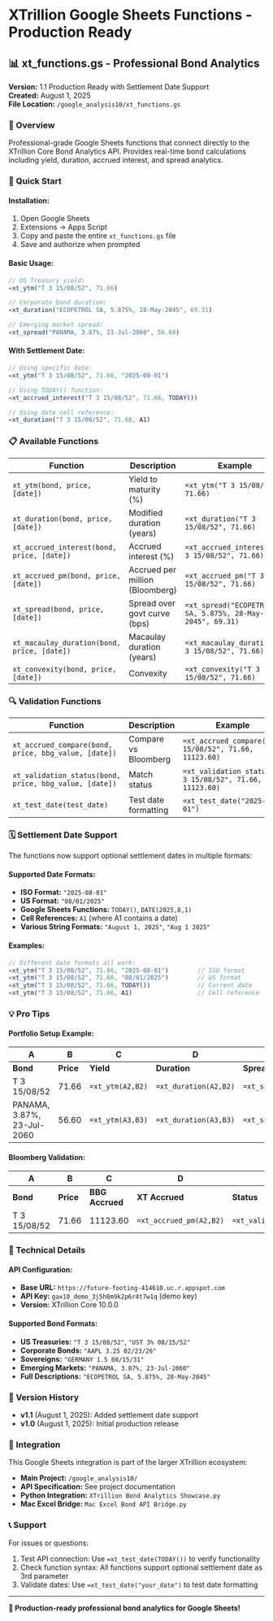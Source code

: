 # XTrillion Google Sheets Functions - Production Ready

## 📊 **xt_functions.gs - Professional Bond Analytics**

**Version:** 1.1 Production Ready with Settlement Date Support  
**Created:** August 1, 2025  
**File Location:** `/google_analysis10/xt_functions.gs`

### **🎯 Overview**
Professional-grade Google Sheets functions that connect directly to the XTrillion Core Bond Analytics API. Provides real-time bond calculations including yield, duration, accrued interest, and spread analytics.

### **🚀 Quick Start**

#### **Installation:**
1. Open Google Sheets
2. Extensions → Apps Script
3. Copy and paste the entire `xt_functions.gs` file
4. Save and authorize when prompted

#### **Basic Usage:**
```javascript
// US Treasury yield:
=xt_ytm("T 3 15/08/52", 71.66)

// Corporate bond duration:
=xt_duration("ECOPETROL SA, 5.875%, 28-May-2045", 69.31)

// Emerging market spread:
=xt_spread("PANAMA, 3.87%, 23-Jul-2060", 56.60)
```

#### **With Settlement Date:**
```javascript
// Using specific date:
=xt_ytm("T 3 15/08/52", 71.66, "2025-08-01")

// Using TODAY() function:
=xt_accrued_interest("T 3 15/08/52", 71.66, TODAY())

// Using date cell reference:
=xt_duration("T 3 15/08/52", 71.66, A1)
```

### **📋 Available Functions**

| Function | Description | Example |
|----------|-------------|---------|
| `xt_ytm(bond, price, [date])` | Yield to maturity (%) | `=xt_ytm("T 3 15/08/52", 71.66)` |
| `xt_duration(bond, price, [date])` | Modified duration (years) | `=xt_duration("T 3 15/08/52", 71.66)` |
| `xt_accrued_interest(bond, price, [date])` | Accrued interest (%) | `=xt_accrued_interest("T 3 15/08/52", 71.66)` |
| `xt_accrued_pm(bond, price, [date])` | Accrued per million (Bloomberg) | `=xt_accrued_pm("T 3 15/08/52", 71.66)` |
| `xt_spread(bond, price, [date])` | Spread over govt curve (bps) | `=xt_spread("ECOPETROL SA, 5.875%, 28-May-2045", 69.31)` |
| `xt_macaulay_duration(bond, price, [date])` | Macaulay duration (years) | `=xt_macaulay_duration("T 3 15/08/52", 71.66)` |
| `xt_convexity(bond, price, [date])` | Convexity | `=xt_convexity("T 3 15/08/52", 71.66)` |

### **🔍 Validation Functions**

| Function | Description | Example |
|----------|-------------|---------|
| `xt_accrued_compare(bond, price, bbg_value, [date])` | Compare vs Bloomberg | `=xt_accrued_compare("T 3 15/08/52", 71.66, 11123.60)` |
| `xt_validation_status(bond, price, bbg_value, [date])` | Match status | `=xt_validation_status("T 3 15/08/52", 71.66, 11123.60)` |
| `xt_test_date(test_date)` | Test date formatting | `=xt_test_date("2025-08-01")` |

### **🗓️ Settlement Date Support**

The functions now support optional settlement dates in multiple formats:

#### **Supported Date Formats:**
- **ISO Format:** `"2025-08-01"`
- **US Format:** `"08/01/2025"`
- **Google Sheets Functions:** `TODAY()`, `DATE(2025,8,1)`
- **Cell References:** `A1` (where A1 contains a date)
- **Various String Formats:** `"August 1, 2025"`, `"Aug 1 2025"`

#### **Examples:**
```javascript
// Different date formats all work:
=xt_ytm("T 3 15/08/52", 71.66, "2025-08-01")        // ISO format
=xt_ytm("T 3 15/08/52", 71.66, "08/01/2025")        // US format
=xt_ytm("T 3 15/08/52", 71.66, TODAY())             // Current date
=xt_ytm("T 3 15/08/52", 71.66, A1)                  // Cell reference
```

### **💡 Pro Tips**

#### **Portfolio Setup Example:**
| A | B | C | D | E |
|---|---|---|---|---|
| **Bond** | **Price** | **Yield** | **Duration** | **Spread** |
| T 3 15/08/52 | 71.66 | `=xt_ytm(A2,B2)` | `=xt_duration(A2,B2)` | `=xt_spread(A2,B2)` |
| PANAMA, 3.87%, 23-Jul-2060 | 56.60 | `=xt_ytm(A3,B3)` | `=xt_duration(A3,B3)` | `=xt_spread(A3,B3)` |

#### **Bloomberg Validation:**
| A | B | C | D | E |
|---|---|---|---|---|
| **Bond** | **Price** | **BBG Accrued** | **XT Accrued** | **Status** |
| T 3 15/08/52 | 71.66 | 11123.60 | `=xt_accrued_pm(A2,B2)` | `=xt_validation_status(A2,B2,C2)` |

### **🔧 Technical Details**

#### **API Configuration:**
- **Base URL:** `https://future-footing-414610.uc.r.appspot.com`
- **API Key:** `gax10_demo_3j5h8m9k2p6r4t7w1q` (demo key)
- **Version:** XTrillion Core 10.0.0

#### **Supported Bond Formats:**
- **US Treasuries:** `"T 3 15/08/52"`, `"UST 3% 08/15/52"`
- **Corporate Bonds:** `"AAPL 3.25 02/23/26"`
- **Sovereigns:** `"GERMANY 1.5 08/15/31"`
- **Emerging Markets:** `"PANAMA, 3.87%, 23-Jul-2060"`
- **Full Descriptions:** `"ECOPETROL SA, 5.875%, 28-May-2045"`

### **📝 Version History**

- **v1.1** (August 1, 2025): Added settlement date support
- **v1.0** (August 1, 2025): Initial production release

### **🔗 Integration**

This Google Sheets integration is part of the larger XTrillion ecosystem:
- **Main Project:** `/google_analysis10/`
- **API Specification:** See project documentation
- **Python Integration:** `XTrillion Bond Analytics Showcase.py`
- **Mac Excel Bridge:** `Mac Excel Bond API Bridge.py`

### **📞 Support**

For issues or questions:
1. Test API connection: Use `=xt_test_date(TODAY())` to verify functionality
2. Check function syntax: All functions support optional settlement date as 3rd parameter
3. Validate dates: Use `=xt_test_date("your_date")` to test date formatting

---
**🎯 Production-ready professional bond analytics for Google Sheets!**